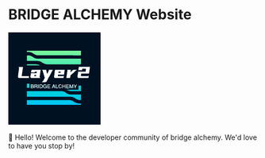 # BRIDGE ALCHEMY Website

![](static/img/logo.png)

👋 Hello! Welcome to the developer community of bridge alchemy. We'd love to have you stop by!